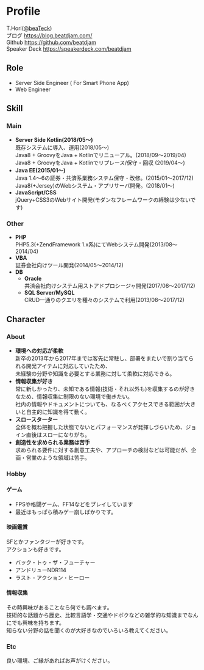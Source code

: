 # Profile
T.Hori([@beaTeck](https://twitter.com/beaTeck))  
ブログ https://blog.beatdjam.com/  
Github https://github.com/beatdjam  
Speaker Deck https://speakerdeck.com/beatdjam  

## Role
* Server Side Engineer ( For Smart Phone App)
* Web Engineer

## Skill
### Main
* **Server Side Kotlin(2018/05〜)**  
既存システムに導入、運用(2018/05〜)    
Java8 + GroovyをJava + Kotlinでリニューアル。(2018/09〜2019/04)  
Java8 + GroovyをJava + Kotlinでリプレース/保守・回収 (2019/04〜)  
* **Java EE(2015/01〜)**  
Java 1.4〜6の証券・共済系業務システム保守・改修。(2015/01〜2017/12)  
Java8(+Jersey)のWebシステム・アプリサーバ開発。(2018/01〜)  
* **JavaScript/CSS**  
jQuery+CSS3のWebサイト開発(モダンなフレームワークの経験は少ないです)  

### Other
* **PHP**  
PHP5.3(+ZendFramework 1.x系)にてWebシステム開発(2013/08〜2014/04)
* **VBA**  
証券会社向けツール開発(2014/05〜2014/12)
* **DB**  
  * **Oracle**  
    共済会社向けシステム用ストアドプロシージャ開発(2017/08〜2017/12)
  * **SQL Server/MySQL**  
    CRUD一通りのクエリを種々のシステムで利用(2013/08〜2017/12)

## Character
### About
* **環境への対応が柔軟**  
新卒の2013年から2017年までは客先に常駐し、部署をまたいで割り当てられる開発アイテムに対応していたため、  
未経験の分野や知識を必要とする業務に対して柔軟に対応できる。
* **情報収集が好き**  
常に新しかったり、未知である情報(技術・それ以外も)を収集するのが好きなため、情報収集に制限のない環境で働きたい。  
社内の情報やドキュメントについても、なるべくアクセスできる範囲が大きいと自主的に知識を得て動く。
* **スロースターター**  
全体を概ね把握した状態でないとパフォーマンスが発揮しづらいため、ジョイン直後はスローになりがち。
* **創造性を求められる業務は苦手**  
求められる要件に対する創意工夫や、アプローチの検討などは可能だが、企画・営業のような領域は苦手。

### Hobby
#### ゲーム
* FPSや格闘ゲーム、FF14などをプレイしています
* 最近はもっぱら積みゲー崩しばかりです。

#### 映画鑑賞
SFとかファンタジーが好きです。  
アクションも好きです。  
* バック・トゥ・ザ・フューチャー
* アンドリューNDR114
* ラスト・アクション・ヒーロー

#### 情報収集
その時興味があることなら何でも調べます。  
技術的な話題から歴史、比較言語学・交通やドボクなどの雑学的な知識までなんにでも興味を持ちます。  
知らない分野の話を聞くのが大好きなのでいろいろ教えてください。  

### Etc
良い環境、ご縁があればお声がけください。
